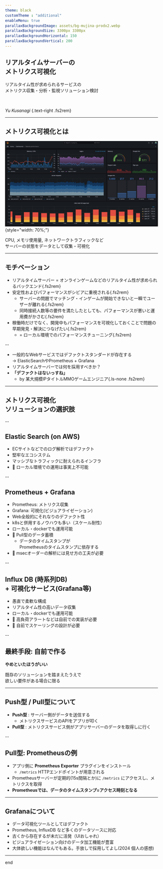 ```yaml
---
theme: black
customTheme : "additional"
enableMenu: true
parallaxBackgroundImage: assets/bg-mujina-prodx2.webp
parallaxBackgroundSize: 3300px 3300px
parallaxBackgroundHorizontal: 150
parallaxBackgroundVertical: 200
---
```

<!-- Export時にfont-awesomeが取り込めてないっぽいのでワークアラウンド -->
<link href="https://use.fontawesome.com/releases/v5.1.0/css/all.css" rel="stylesheet">

## リアルタイムサーバーの<br>メトリクス可視化

リアルタイム性が求められるサービスの<br>メトリクス収集・分析・監視ソリューション検討

<br><br> _Yu Kusanagi_ {.text-right .fs2rem}

---

## メトリクス可視化とは

![grafana dashboard demo](assets/grafana-dashboard-demo.png){style="width: 70%;"}

CPU, メモリ使用量, ネットワークトラフィックなど<br>
サーバーの状態をデータとして収集・可視化

---

## モチベーション

- リアルタイムサーバー = オンラインゲームなどのリアルタイム性が求められるバックエンド{.fs2rem}
- 安定性およびパフォーマンスがシビアに重視される{.fs2rem}
    - サーバーの問題でマッチング・インゲームが開始できないと一瞬でユーザーが離れる{.fs2rem}
    - 同時接続人数等の要件を満たしたとしても、パフォーマンスが悪いと運用費がかさむ{.fs2rem}
- 稼働時だけでなく、開発中もパフォーマンスを可視化しておくことで問題の早期発見・解決につなげたい{.fs2rem}
    - = ローカル環境でのパフォーマンスチューニング{.fs2rem}

--

- 一般的なWebサービスではデファクトスタンダードが存在する<br>-> ElasticSearchやPrometheus + Grafana
- リアルタイムサーバーでは何を採用すべきか？
- **「デファクトはないっすね」**
    - by 某大規模IPタイトルMMOゲームエンジニア{.ls-none .fs2rem}

---

## メトリクス可視化<br>ソリューションの選択肢

--

## Elastic Search (on AWS)
- ECサイトなどでのログ解析ではデファクト
- 堅牢なエコシステム
- マッシブなトラフィックに耐えられるインフラ
- 🤔 ローカル環境での運用は事実上不可能

--

## Prometheus + Grafana

- Prometheus: メトリクス収集
- Grafana: 可視化(ビジュアライゼーション)
- Web全般的にそれなりのデファクト性
- k8sと併用するノウハウも多い（スケール耐性）
- ローカル・dockerでも運用可能
- 🤔 Pull型のデータ蓄積
    - データのタイムスタンプが<br>Prometheusのタイムスタンプに依存する
- 🤔 msecオーダーの解析には見せ方の工夫が必要

--

## Influx DB (時系列DB)<br> + 可視化サービス(Grafana等)
- 愚直で柔軟な構成
- リアルタイム性の高いデータ収集
- ローカル・dockerでも運用可能
- 🤔 高負荷アラートなどは自前での実装が必要
- 🤔 自前でスケーリングの設計が必要

--

## 最終手段: 自前で作る

**やめといたほうがいい** <br>

既存のソリューションを踏まえたうえで<br>欲しい要件がある場合に限る

---

## Push型 / Pull型について

- **Push型** : サーバー側がデータを送信する
    - メトリクスサービスのAPIをアプリが叩く
- **Pull型** : メトリクスサービス側がアプリサーバーのデータを取得しに行く

--

## Pull型: Prometheusの例

- アプリ側に **Prometheus Exporter** プラグインをインストール
    - `/metrics` HTTPエンドポイントが用意される
- Prometheusサーバーが定期的(15s間隔とか)に `/metrics` にアクセスし、メトリクスを取得
- **Prometheusでは、データのタイムスタンプ=アクセス時刻となる**

---

## Grafanaについて

- データ可視化ツールとしてはデファクト
- Prometheus, InfluxDB など多くのデータソースに対応
- 古くから存在するが未だに活発（UIおしゃれ）
- ビジュアライゼーション向けのデータ加工機能が豊富
- 大体欲しい機能はなんでもある。手放しで採用してよし(2024 個人の感想)

---

end
<!-- end -->